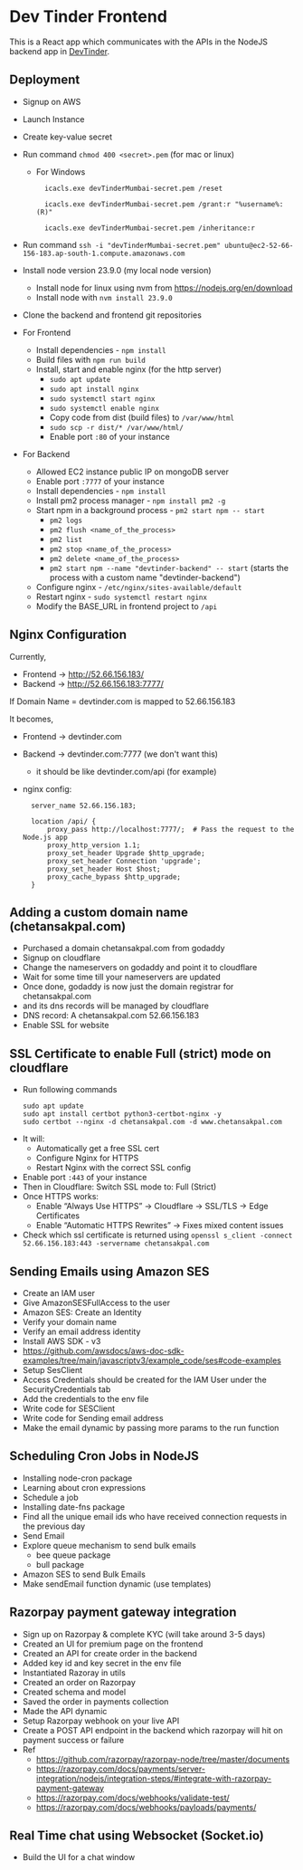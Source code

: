 # Dev Tinder Frontend

This is a React app which communicates with the APIs in the NodeJS backend app in [DevTinder](https://github.com/chetan118/devTinder).

## Deployment

- Signup on AWS
- Launch Instance
- Create key-value secret
- Run command `chmod 400 <secret>.pem` (for mac or linux)

  - For Windows

    ```
      icacls.exe devTinderMumbai-secret.pem /reset

      icacls.exe devTinderMumbai-secret.pem /grant:r "%username%:(R)"

      icacls.exe devTinderMumbai-secret.pem /inheritance:r
    ```

- Run command `ssh -i "devTinderMumbai-secret.pem" ubuntu@ec2-52-66-156-183.ap-south-1.compute.amazonaws.com`
- Install node version 23.9.0 (my local node version)
  - Install node for linux using nvm from https://nodejs.org/en/download
  - Install node with `nvm install 23.9.0`
- Clone the backend and frontend git repositories
- For Frontend
  - Install dependencies - `npm install`
  - Build files with `npm run build`
  - Install, start and enable nginx (for the http server)
    - `sudo apt update`
    - `sudo apt install nginx`
    - `sudo systemctl start nginx`
    - `sudo systemctl enable nginx`
    - Copy code from dist (build files) to `/var/www/html`
    - `sudo scp -r dist/* /var/www/html/`
    - Enable port `:80` of your instance
- For Backend
  - Allowed EC2 instance public IP on mongoDB server
  - Enable port `:7777` of your instance
  - Install dependencies - `npm install`
  - Install pm2 process manager - `npm install pm2 -g`
  - Start npm in a background process - `pm2 start npm -- start`
    - `pm2 logs`
    - `pm2 flush <name_of_the_process>`
    - `pm2 list`
    - `pm2 stop <name_of_the_process>`
    - `pm2 delete <name_of_the_process>`
    - `pm2 start npm --name "devtinder-backend" -- start` (starts the process with a custom name "devtinder-backend")
  - Configure nginx - `/etc/nginx/sites-available/default`
  - Restart nginx - `sudo systemctl restart nginx`
  - Modify the BASE_URL in frontend project to `/api`

## Nginx Configuration

Currently,

- Frontend -> http://52.66.156.183/
- Backend -> http://52.66.156.183:7777/

If Domain Name = devtinder.com is mapped to 52.66.156.183

It becomes,

- Frontend -> devtinder.com
- Backend -> devtinder.com:7777 (we don't want this)

  - it should be like devtinder.com/api (for example)

- nginx config:

  ```
    server_name 52.66.156.183;

    location /api/ {
        proxy_pass http://localhost:7777/;  # Pass the request to the Node.js app
        proxy_http_version 1.1;
        proxy_set_header Upgrade $http_upgrade;
        proxy_set_header Connection 'upgrade';
        proxy_set_header Host $host;
        proxy_cache_bypass $http_upgrade;
    }
  ```

## Adding a custom domain name (chetansakpal.com)

- Purchased a domain chetansakpal.com from godaddy
- Signup on cloudflare
- Change the nameservers on godaddy and point it to cloudflare
- Wait for some time till your nameservers are updated
- Once done, godaddy is now just the domain registrar for chetansakpal.com
- and its dns records will be managed by cloudflare
- DNS record: A chetansakpal.com 52.66.156.183
- Enable SSL for website

## SSL Certificate to enable Full (strict) mode on cloudflare

- Run following commands
  ```
  sudo apt update
  sudo apt install certbot python3-certbot-nginx -y
  sudo certbot --nginx -d chetansakpal.com -d www.chetansakpal.com
  ```
- It will:
  - Automatically get a free SSL cert
  - Configure Nginx for HTTPS
  - Restart Nginx with the correct SSL config
- Enable port `:443` of your instance
- Then in Cloudflare: Switch SSL mode to: Full (Strict)
- Once HTTPS works:
  - Enable “Always Use HTTPS”
    → Cloudflare → SSL/TLS → Edge Certificates
  - Enable “Automatic HTTPS Rewrites”
    → Fixes mixed content issues
- Check which ssl certificate is returned using `openssl s_client -connect 52.66.156.183:443 -servername chetansakpal.com`

## Sending Emails using Amazon SES

- Create an IAM user
- Give AmazonSESFullAccess to the user
- Amazon SES: Create an Identity
- Verify your domain name
- Verify an email address identity
- Install AWS SDK - v3
- https://github.com/awsdocs/aws-doc-sdk-examples/tree/main/javascriptv3/example_code/ses#code-examples
- Setup SesClient
- Access Credentials should be created for the IAM User under the SecurityCredentials tab
- Add the credentials to the env file
- Write code for SESClient
- Write code for Sending email address
- Make the email dynamic by passing more params to the run function

## Scheduling Cron Jobs in NodeJS

- Installing node-cron package
- Learning about cron expressions
- Schedule a job
- Installing date-fns package
- Find all the unique email ids who have received connection requests in the previous day
- Send Email
- Explore queue mechanism to send bulk emails
  - bee queue package
  - bull package
- Amazon SES to send Bulk Emails
- Make sendEmail function dynamic (use templates)

## Razorpay payment gateway integration

- Sign up on Razorpay & complete KYC (will take around 3-5 days)
- Created an UI for premium page on the frontend
- Created an API for create order in the backend
- Added key id and key secret in the env file
- Instantiated Razoray in utils
- Created an order on Razorpay
- Created schema and model
- Saved the order in payments collection
- Made the API dynamic
- Setup Razorpay webhook on your live API
- Create a POST API endpoint in the backend which razorpay will hit on payment success or failure
- Ref
  - https://github.com/razorpay/razorpay-node/tree/master/documents
  - https://razorpay.com/docs/payments/server-integration/nodejs/integration-steps/#integrate-with-razorpay-payment-gateway
  - https://razorpay.com/docs/webhooks/validate-test/
  - https://razorpay.com/docs/webhooks/payloads/payments/

## Real Time chat using Websocket (Socket.io)

- Build the UI for a chat window
